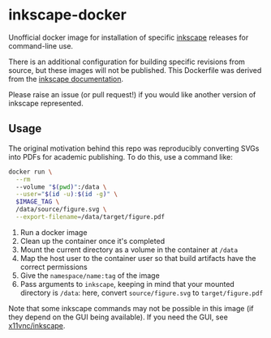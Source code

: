 # inkscape-docker

Unofficial docker image for installation of specific [inkscape](https://inkscape.org/) releases for command-line use.

There is an additional configuration for building specific revisions from source, but these images will not be published.
This Dockerfile was derived from the [inkscape documentation](https://inkscape.org/develop/getting-started/).

Please raise an issue (or pull request!) if you would like another version of inkscape represented.

## Usage

The original motivation behind this repo was reproducibly converting SVGs into PDFs for academic publishing.
To do this, use a command like:

```sh
docker run \
  --rm
  --volume "$(pwd)":/data \
  --user="$(id -u):$(id -g)" \
  $IMAGE_TAG \
  /data/source/figure.svg \
  --export-filename=/data/target/figure.pdf
```

1. Run a docker image
2. Clean up the container once it's completed
3. Mount the current directory as a volume in the container at `/data`
4. Map the host user to the container user so that build artifacts have the correct permissions
5. Give the `namespace/name:tag` of the image
6. Pass arguments to `inkscape`, keeping in mind that your mounted directory is `/data`: here, convert `source/figure.svg` to `target/figure.pdf`

Note that some inkscape commands may not be possible in this image (if they depend on the GUI being available).
If you need the GUI, see [x11vnc/inkscape](https://github.com/x11vnc/inkscape-desktop).
